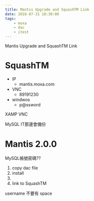 ```yaml
---
title: Mantis Upgrade and SquashTM Link
date: 2018-07-31 18:30:00
tags:
    - moxa
    - dac
    - itest
---
```


Mantis Upgrade and SquashTM Link


# SquashTM
* IP
    * mantis.moxa.com
* VNC 
    * 89191230
* windwos
    * p@ssword




XAMP 
VNC 



MySQL IT那邊會備份

# Mantis 2.0.0
MySQL帳號密碼??

1. copy dac file
2. install 
3. 
4. link to SquashTM


username 不要有 space


